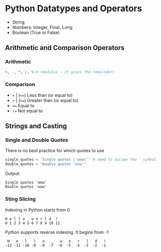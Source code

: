 # Python Datatypes and Operators

- String
- Numbers: Integer, Float, Long
- Boolean (True or False)

## Arithmetic and Comparison Operators

### Arithmetic
```python
+, -, *, /, % # (modulus - it gives the remainder)
```

### Comparison

- `<` | (`<=`) Less than (or equal to)
- `>` | (`>=`) Greater than (or equal to)
- `==` Equal to
- `!=` Not equal to

## Strings and Casting

### Single and Double Quotes
There is no best practice for which quotes to use 
```python
single_quotes = 'Single quotes \'wow\'' # need to escape the ' symbol
double_quotes = "Double quotes 'wow'"
```
Output:
```
Single quotes 'wow'
Double quotes 'wow'
```

### Sting Slicing
Indexing in Python starts from 0
```
H e l l o _ w o r l d  !
0 1 2 3 4 5 6 7 8 9 10 11
```

Python supports reverse indexing. It begins from -1
```
 H   e   l   l   o   _   w   o   r   l   d   !
-12 -11 -10 -9  -8  -7  -6  -5  -4  -3  -2  -1
```